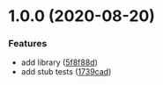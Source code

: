 # 1.0.0 (2020-08-20)


### Features

* add library ([5f8f88d](https://github.com/Pixeladed/with-hook/commit/5f8f88de8704db35cbb97a302b486b10131a2d74))
* add stub tests ([1739cad](https://github.com/Pixeladed/with-hook/commit/1739cadeb866d57e3d5b421f95f3891059c34b27))
